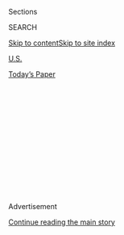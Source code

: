 <div id="app">

<div>

<div>

<div>

<div class="NYTAppHideMasthead css-1q2w90k e1suatyy0">

<div class="section css-ui9rw0 e1suatyy2">

<div class="css-eph4ug er09x8g0">

<div class="css-6n7j50">

</div>

<span class="css-1dv1kvn">Sections</span>

<div class="css-10488qs">

<span class="css-1dv1kvn">SEARCH</span>

</div>

[Skip to content](#site-content)[Skip to site
index](#site-index)

</div>

<div id="masthead-section-label" class="css-1wr3we4 eaxe0e00">

[U.S.](https://www.nytimes3xbfgragh.onion/section/us)

</div>

<div class="css-10698na e1huz5gh0">

</div>

</div>

<div id="masthead-bar-one" class="section hasLinks css-15hmgas e1csuq9d3">

<div class="css-uqyvli e1csuq9d0">

</div>

<div class="css-1uqjmks e1csuq9d1">

</div>

<div class="css-9e9ivx">

[](https://myaccount.nytimes3xbfgragh.onion/auth/login?response_type=cookie&client_id=vi)

</div>

<div class="css-1bvtpon e1csuq9d2">

[Today’s
Paper](https://www.nytimes3xbfgragh.onion/section/todayspaper)

</div>

</div>

</div>

</div>

<div data-aria-hidden="false">

<div id="site-content" data-role="main">

<div>

<div class="css-1aor85t" style="opacity:0.000000001;z-index:-1;visibility:hidden">

<div class="css-1hqnpie">

<div class="css-epjblv">

<span class="css-17xtcya">[U.S.](/section/us)</span><span class="css-x15j1o">|</span><span class="css-fwqvlz">10
Die in Storm as Tornadoes and Squalls Pummel
U.S.</span>

</div>

<div class="css-k008qs">

<div class="css-1iwv8en">

<span class="css-18z7m18"></span>

<div>

</div>

</div>

<span class="css-1n6z4y">https://nyti.ms/2seHVX5</span>

<div class="css-1705lsu">

<div class="css-4xjgmj">

<div class="css-4skfbu" data-role="toolbar" data-aria-label="Social Media Share buttons, Save button, and Comments Panel with current comment count" data-testid="share-tools">

  - 
  - 
  - 
  - 
    
    <div class="css-6n7j50">
    
    </div>

  - 

</div>

</div>

</div>

</div>

</div>

</div>

<div id="NYT_TOP_BANNER_REGION" class="css-13pd83m">

</div>

<div id="top-wrapper" class="css-1sy8kpn">

<div id="top-slug" class="css-l9onyx">

Advertisement

</div>

[Continue reading the main
story](#after-top)

<div class="ad top-wrapper" style="text-align:center;height:100%;display:block;min-height:250px">

<div id="top" class="place-ad" data-position="top" data-size-key="top">

</div>

</div>

<div id="after-top">

</div>

</div>

<div>

<div id="sponsor-wrapper" class="css-1hyfx7x">

<div id="sponsor-slug" class="css-19vbshk">

Supported by

</div>

[Continue reading the main
story](#after-sponsor)

<div id="sponsor" class="ad sponsor-wrapper" style="text-align:center;height:100%;display:block">

</div>

<div id="after-sponsor">

</div>

</div>

<div class="css-186x18t">

</div>

<div class="css-1vkm6nb ehdk2mb0">

# 10 Die in Storm as Tornadoes and Squalls Pummel U.S.

</div>

Officials warned of floods, hail and snow as the vast storm moved east.

<div class="css-79elbk" data-testid="photoviewer-wrapper">

<div class="css-z3e15g" data-testid="photoviewer-wrapper-hidden">

</div>

<div class="css-1a48zt4 ehw59r15" data-testid="photoviewer-children">

![<span class="css-16f3y1r e13ogyst0" data-aria-hidden="true">A tornado
in Bossier Parish, La., left an elderly couple
dead.</span><span class="css-cnj6d5 e1z0qqy90" itemprop="copyrightHolder"><span class="css-1ly73wi e1tej78p0">Credit...</span><span><span>Bill
Davis/Bossier Parish Sheriff's Office, via Associated
Press</span></span></span>](https://static01.graylady3jvrrxbe.onion/images/2020/01/11/multimedia/11weather3/merlin_166978677_7471b2e5-212b-4409-b9f1-c88ab136ae50-articleLarge.jpg?quality=75&auto=webp&disable=upscale)

</div>

</div>

<div class="css-18e8msd">

<div class="css-vp77d3 epjyd6m0">

<div class="css-1baulvz">

By [<span class="css-1baulvz last-byline" itemprop="name">Nicholas
Bogel-Burroughs</span>](https://www.nytimes3xbfgragh.onion/by/nicholas-bogel-burroughs)

</div>

</div>

  - 
    
    <div class="css-ld3wwf e16638kd2">
    
    Jan. 11,
    2020
    
    </div>

  - 
    
    <div class="css-4xjgmj">
    
    <div class="css-d8bdto" data-role="toolbar" data-aria-label="Social Media Share buttons, Save button, and Comments Panel with current comment count" data-testid="share-tools">
    
      - 
      - 
      - 
      - 
        
        <div class="css-6n7j50">
        
        </div>
    
      - 
    
    </div>
    
    </div>

</div>

</div>

<div class="section meteredContent css-1r7ky0e" name="articleBody" itemprop="articleBody">

<div class="css-1fanzo5 StoryBodyCompanionColumn">

<div class="css-53u6y8">

A fast-moving storm packing a litany of hazards —
[tornadoes](https://www.nytimes3xbfgragh.onion/2020/03/03/us/nashville-tornado-live.html),
floods, severe storms and more — raged through the southern United
States on Saturday, leaving at least 10 people dead and a trail of
destruction in its wake.

The deaths included an elderly couple in northwest Louisiana who were
killed when a tornado tossed their trailer home hundreds of feet and
damaged more than 50 homes.

The deadly tornado was just one of a series of dangerous weather events
tangled up in the storm system. Powerful winds pummeled Georgia and
Tennessee, officials issued flood warnings in Mississippi and strong
gusts were predicted in the Midwest. Warnings of hail and snow followed
closely behind, extending from Oklahoma up through Michigan.

“This is one of the stronger systems that we’ve seen in recent years,”
said Kurt Van Speybroeck, an emergency response specialist at the
Southern Region Headquarters of the National Weather Service. On
Saturday afternoon, the strongest part of the storm was moving over
Alabama and Tennessee and headed east toward Georgia at about 40 miles
per hour. It will likely roll over the Carolinas on Sunday and be off
the coast by Sunday afternoon at the latest, Mr. Speybroeck said.

</div>

</div>

<div class="css-1fanzo5 StoryBodyCompanionColumn">

<div class="css-53u6y8">

The Louisiana tornado, in Bossier Parish, was strong enough to flatten
entire trailer homes, said Charlie Woodrum, the warning coordination
meteorologist for the National Weather Service office in Shreveport, La.
The twister’s winds likely spun at up to 135 miles per hour, he said.

</div>

</div>

![<span class="css-16f3y1r e13ogyst0">Damage from Friday nights severe
weather in Bossier Parish,
La</span>](https://static01.graylady3jvrrxbe.onion/images/2020/01/11/us/11weather-VID-cover/11weather-VID-cover-videoSixteenByNineJumbo1600.jpg)

<div class="css-1fanzo5 StoryBodyCompanionColumn">

<div class="css-53u6y8">

The elderly couple’s home, a double-wide trailer, was found about 200
feet away from its normal location, said Lt. Bill Davis, a spokesman for
the Bossier Parish Sheriff’s Office. It had likely been picked up by the
tornado and tossed into the couple’s backyard. Three dogs who had lived
with the couple were missing.

“This thing happened at two in the morning,” Lieutenant Davis said. “It
was just bad timing.”

Another tornado near Carrollton, Ala., about 30 miles west of
Tuscaloosa, killed three more people, said Jim Stefkovich, a
meteorologist for the Alabama Emergency Management Agency.

Just north of Lubbock, Texas, a police officer and firefighter were
killed by a car that hopped onto a highway median and struck them as
they were assisting with two other cars that had crashed. The third car
also struck a firefighter who remained in critical condition on Saturday
night.

</div>

</div>

<div class="css-1fanzo5 StoryBodyCompanionColumn">

<div class="css-53u6y8">

Nearly 500 miles away, in Nacogdoches County, Tex., the storm led to
another person’s death, a local police dispatcher said. According to
local news reports, the 44-year-old man was killed [when a tree fell on
his
home](https://www.ktre.com/2020/01/11/one-dead-nacogdoches-county-after-tree-falls-home/)
early on Saturday. A tree also killed a man in Oil City, La., when it
fell on his house early on Saturday, collapsing the roof, the Caddo
Parish Sheriff’s Office said in a
[statement](https://caddosheriff.org/news.php?c=2319&).

About 280,000 customers were without power across the south as of
Saturday afternoon, according to
[PowerOutage.us](https://poweroutage.us/), a website that tracks power
failures.

A tornado may have also touched down in Mississippi, where several
mobile homes were destroyed, said Thomas Winesett, a meteorologist with
the National Weather Service’s office in Jackson, Miss. He cautioned
that Weather Service employees would need to survey the area before
confirming that the damage was from a tornado.

Severe thunderstorms and high winds were rolling through the region,
creating a web of warnings that will continue into Sunday.

“It’s a little bit of everything,” Mr. Winesett said.

Following the storm was a cold front that extended north through several
states, including Missouri, Illinois and Michigan. The National Weather
Service issued warnings about winter storms, ice and flooding for much
of those states.

Chicago O’Hare International Airport
[canceled](https://twitter.com/fly2ohare/status/1216090683364323329?s=20)
more than 1,050 flights in advance of the winter weather.

High winds were expected in Ohio and along the East Coast. Residents
from Western New York to Cleveland were told to expect gusts up to 60
m.p.h. into early Sunday morning.

</div>

</div>

<div class="css-1fanzo5 StoryBodyCompanionColumn">

<div class="css-53u6y8">

Some regions were experiencing unseasonably warm temperatures on
Saturday even as their residents braced for more severe weather.
Phildelphia saw a record daily high of 67 degrees, even as forecasters
there warned of high winds on Sunday. Kansas City saw a sudden plunge
from a record daily high of 66 on Thursday to a low of 14 on Saturday
and about 3 inches of snow.

</div>

</div>

<div>

</div>

</div>

<div>

</div>

<div>

</div>

<div>

</div>

<div>

<div id="bottom-wrapper" class="css-1ede5it">

<div id="bottom-slug" class="css-l9onyx">

Advertisement

</div>

[Continue reading the main
story](#after-bottom)

<div id="bottom" class="ad bottom-wrapper" style="text-align:center;height:100%;display:block;min-height:90px">

</div>

<div id="after-bottom">

</div>

</div>

</div>

</div>

</div>

## Site Index

<div>

</div>

## Site Information Navigation

  - [© <span>2020</span> <span>The New York Times
    Company</span>](https://help.nytimes3xbfgragh.onion/hc/en-us/articles/115014792127-Copyright-notice)

<!-- end list -->

  - [NYTCo](https://www.nytco.com/)
  - [Contact
    Us](https://help.nytimes3xbfgragh.onion/hc/en-us/articles/115015385887-Contact-Us)
  - [Work with us](https://www.nytco.com/careers/)
  - [Advertise](https://nytmediakit.com/)
  - [T Brand Studio](http://www.tbrandstudio.com/)
  - [Your Ad
    Choices](https://www.nytimes3xbfgragh.onion/privacy/cookie-policy#how-do-i-manage-trackers)
  - [Privacy](https://www.nytimes3xbfgragh.onion/privacy)
  - [Terms of
    Service](https://help.nytimes3xbfgragh.onion/hc/en-us/articles/115014893428-Terms-of-service)
  - [Terms of
    Sale](https://help.nytimes3xbfgragh.onion/hc/en-us/articles/115014893968-Terms-of-sale)
  - [Site
    Map](https://spiderbites.nytimes3xbfgragh.onion)
  - [Help](https://help.nytimes3xbfgragh.onion/hc/en-us)
  - [Subscriptions](https://www.nytimes3xbfgragh.onion/subscription?campaignId=37WXW)

</div>

</div>

</div>

</div>
